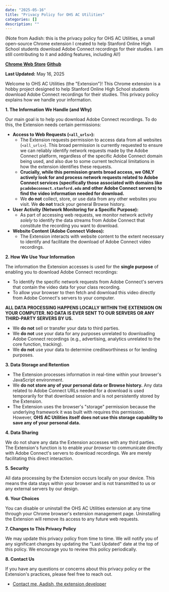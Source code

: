 ```yaml
---
date: "2025-05-16"
title: "Privacy Policy for OHS AC Utilities"
categories: []
description: ""
---
```


(Note from Aadish: this is the privacy policy for OHS AC Utilities, a small open-source Chrome extension I created to help Stanford Online High School students download Adobe Connect recordings for their studies. I am still contributing to it and adding features, including AI!)

**[Chrome Web Store](https://chromewebstore.google.com/detail/ohs-ac-utilities/mcnjeemajaoopeejjbfiieaepibmbjne) [Github](https://github.com/aadishv/ohs-ac-utils)**

**Last Updated:** May 16, 2025

Welcome to OHS AC Utilities (the "Extension")! This Chrome extension is a hobby project designed to help Stanford Online High School students download Adobe Connect recordings for their studies. This privacy policy explains how we handle your information.

**1. The Information We Handle (and Why)**

Our main goal is to help you download Adobe Connect recordings. To do this, the Extension needs certain permissions:

- **Access to Web Requests (`<all_urls>`):**
  - The Extension requests permission to access data from all websites (`<all_urls>`). This broad permission is currently requested to ensure we can reliably identify network requests made by the Adobe Connect platform, regardless of the specific Adobe Connect domain being used, and also due to some current technical limitations in how the extension identifies these requests.
  - **Crucially, while this permission grants broad access, we ONLY actively look for and process network requests related to Adobe Connect services (specifically those associated with domains like `pcadobeconnect.stanford.edu` and other Adobe Connect servers) to find the video information needed for download.**
  - We **do not** collect, store, or use data from any other websites you visit. We **do not** track your general Browse history.
- **User Activity (Network Monitoring for a Specific Purpose):**
  - As part of accessing web requests, we monitor network activity _solely_ to identify the data streams from Adobe Connect that constitute the recording you want to download.
- **Website Content (Adobe Connect Videos):**
  - The Extension interacts with website content to the extent necessary to identify and facilitate the download of Adobe Connect video recordings.

**2. How We Use Your Information**

The information the Extension accesses is used for the **single purpose** of enabling you to download Adobe Connect recordings:

- To identify the specific network requests from Adobe Connect's servers that contain the video data for your class recording.
- To allow your browser to then fetch and download this video directly from Adobe Connect's servers to your computer.

**ALL DATA PROCESSING HAPPENS LOCALLY WITHIN THE EXTENSION ON YOUR COMPUTER. NO DATA IS EVER SENT TO OUR SERVERS OR ANY THIRD-PARTY SERVERS BY US.**

- We **do not** sell or transfer your data to third parties.
- We **do not** use your data for any purposes unrelated to downloading Adobe Connect recordings (e.g., advertising, analytics unrelated to the core function, tracking).
- We **do not** use your data to determine creditworthiness or for lending purposes.

**3. Data Storage and Retention**

- The Extension processes information in real-time within your browser's JavaScript environment.
- We **do not store any of your personal data or Browse history.** Any data related to Adobe Connect URLs needed for a download is used temporarily for that download session and is not persistently stored by the Extension.
- The Extension uses the browser's "storage" permission because the underlying framework it was built with requires this permission. However, **OHS AC Utilities itself does not use this storage capability to save any of your personal data.**

**4. Data Sharing**

We do not share any data the Extension accesses with any third parties. The Extension's function is to enable _your browser_ to communicate directly with Adobe Connect's servers to download recordings. We are merely facilitating this direct interaction.

**5. Security**

All data processing by the Extension occurs locally on your device. This means the data stays within your browser and is not transmitted to us or any external servers by our design.

**6. Your Choices**

You can disable or uninstall the OHS AC Utilities extension at any time through your Chrome browser's extension management page. Uninstalling the Extension will remove its access to any future web requests.

**7. Changes to This Privacy Policy**

We may update this privacy policy from time to time. We will notify you of any significant changes by updating the "Last Updated" date at the top of this policy. We encourage you to review this policy periodically.

**8. Contact Us**

If you have any questions or concerns about this privacy policy or the Extension's practices, please feel free to reach out.

- [Contact me, Aadish, the extension developer](mailto:aadish@ohs.stanford.edu)

